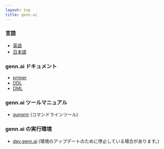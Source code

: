 ```yaml
---
layout: top
title: genn.ai
---
```


### 言語

* [英語](index.html)
* [日本語](index_ja.html)

### genn.ai ドキュメント

* [primer](tutorial_ja.html)
* [DDL](ddl_ja.html)
* [DML](dml_ja.html)

### genn.ai ツールマニュアル
* [gungnir](cli_ja.html) (コマンドラインツール)

### genn.ai の実行環境
* [dev.genn.ai](http://dev.genn.ai/) (環境のアップデートのために停止している場合があります。)


